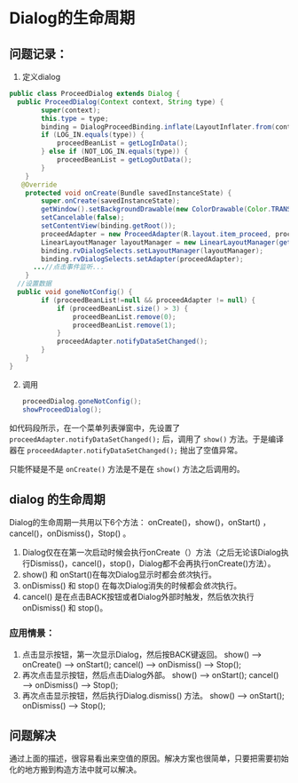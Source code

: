 # Dialog的生命周期

## 问题记录：

1. 定义dialog

```java
public class ProceedDialog extends Dialog {
  public ProceedDialog(Context context, String type) {
        super(context);
        this.type = type;
        binding = DialogProceedBinding.inflate(LayoutInflater.from(context));
        if (LOG_IN.equals(type)) {
            proceedBeanList = getLogInData();
        } else if (NOT_LOG_IN.equals(type)) {
            proceedBeanList = getLogOutData();
        }
    }
   @Override
    protected void onCreate(Bundle savedInstanceState) {
        super.onCreate(savedInstanceState);
        getWindow().setBackgroundDrawable(new ColorDrawable(Color.TRANSPARENT));
        setCancelable(false);
        setContentView(binding.getRoot());
        proceedAdapter = new ProceedAdapter(R.layout.item_proceed, proceedBeanList);
        LinearLayoutManager layoutManager = new LinearLayoutManager(getContext());
        binding.rvDialogSelects.setLayoutManager(layoutManager);
        binding.rvDialogSelects.setAdapter(proceedAdapter);
      ...//点击事件监听...
    }
  //设置数据
  public void goneNotConfig() {
        if (proceedBeanList!=null && proceedAdapter != null) {
            if (proceedBeanList.size() > 3) {
                proceedBeanList.remove(0);
                proceedBeanList.remove(1);
            }
            proceedAdapter.notifyDataSetChanged();
        }
    }
}
```

2. 调用

   ```java
   proceedDialog.goneNotConfig();
   showProceedDialog();
   ```

   

如代码段所示，在一个菜单列表弹窗中，先设置了 `proceedAdapter.notifyDataSetChanged();` 后，调用了 `show()` 方法。于是编译器在  `proceedAdapter.notifyDataSetChanged();` 抛出了空值异常。

只能怀疑是不是 `onCreate()` 方法是不是在 `show()` 方法之后调用的。

## dialog 的生命周期

Dialog的生命周期一共用以下6个方法： 
onCreate()，show()，onStart() ，cancel()，onDismiss()，Stop() 。

1. Dialog仅在在第一次启动时候会执行onCreate（）方法（之后无论该Dialog执行Dismiss()，cancel()，stop()，Dialog都不会再执行onCreate()方法）。
2. show() 和 onStart()在每次Dialog显示时都会*依次*执行。
3. onDismiss() 和 stop() 在每次Dialog消失的时候都会*依次*执行。
4. cancel() 是在点击BACK按钮或者Dialog外部时触发，然后依次执行onDismiss() 和 stop()。

### 应用情景：

1. 点击显示按钮，第一次显示Dialog，然后按BACK键返回。 
   show() —> onCreate() —> onStart(); 
   cancel() —> onDismiss() —> Stop();
2. 再次点击显示按钮，然后点击Dialog外部。 
   show() —> onStart(); 
   cancel() —> onDismiss() —> Stop();
3. 再次点击显示按钮，然后执行Dialog.dismiss() 方法。 
   show() —> onStart(); 
   onDismiss() —> Stop();

## 问题解决

通过上面的描述，很容易看出来空值的原因。解决方案也很简单，只要把需要初始化的地方搬到构造方法中就可以解决。

